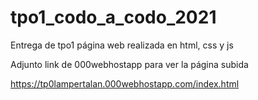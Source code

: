 # tpo1_codo_a_codo_2021
Entrega de tpo1 página web realizada en html, css y js

Adjunto link de 000webhostapp para ver la página subida


https://tp0lampertalan.000webhostapp.com/index.html
